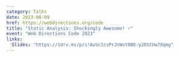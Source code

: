 ```yaml
---
category: Talks
date: 2023-06-09
href: https://webdirections.org/code
title: "Static Analysis: Shockingly Awesome! ⚡️"
event: "Web Directions Code 2023"
links:
  Slides: "https://1drv.ms/p/s!AvUc1cvPrJnWvt8B6-y28tCUw7Xqmg"
---
```

